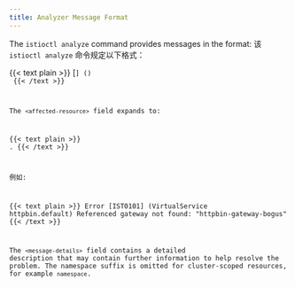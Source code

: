```yaml
---
title: Analyzer Message Format
---
```


The `istioctl analyze` command provides messages in the format:
该 `istioctl analyze` 命令规定以下格式：

{{< text plain >}}
<level> [<code>] (<affected-resource>) <message-details>
{{< /text >}}

The `<affected-resource>` field expands to:

{{< text plain >}}
<resource-kind> <resource-name>.<resource-namespace>
{{< /text >}}

例如:

{{< text plain >}}
Error [IST0101] (VirtualService httpbin.default) Referenced gateway not found: "httpbin-gateway-bogus"
{{< /text >}}

The `<message-details>` field contains a detailed description that may contain further information to help resolve the problem. The namespace suffix is omitted for cluster-scoped resources, for example `namespace`.
